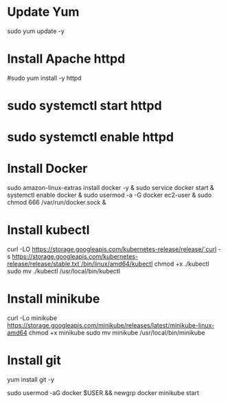 # Update Yum
sudo yum update -y

# Install Apache httpd
#sudo yum install -y httpd
# sudo systemctl start httpd
# sudo systemctl enable httpd

# Install Docker
sudo amazon-linux-extras install docker -y &
sudo service docker start &
systemctl enable docker &
sudo usermod -a -G docker ec2-user &
sudo chmod 666 /var/run/docker.sock &

# Install kubectl
curl -LO https://storage.googleapis.com/kubernetes-release/release/`curl -s https://storage.googleapis.com/kubernetes-release/release/stable.txt`/bin/linux/amd64/kubectl 
chmod +x ./kubectl 
sudo mv ./kubectl /usr/local/bin/kubectl

# Install minikube
curl -Lo minikube https://storage.googleapis.com/minikube/releases/latest/minikube-linux-amd64
chmod +x minikube
sudo mv minikube /usr/local/bin/minikube

# Install git
yum install git -y

sudo usermod -aG docker $USER && newgrp docker
minikube start
